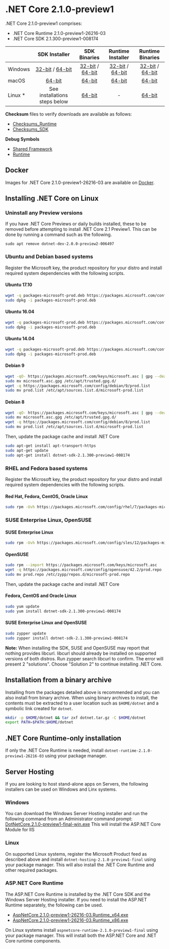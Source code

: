 # .NET Core 2.1.0-preview1

.NET Core 2.1.0-preview1 comprises:

* .NET Core Runtime 2.1.0-preview1-26216-03
* .NET Core SDK 2.1.300-preview1-008174

|         | SDK Installer                                         | SDK Binaries                                                         | Runtime Installer                                                  | Runtime Binaries                                                   |
| ------- | :---------------------------------------------------: | :-------------------------------------------------------------------:| :----------------------------------------------------------------: | :----------------------------------------------------------------: |
| Windows | [32-bit](https://download.microsoft.com/download/D/7/8/D788D3CD-44C4-487D-829B-413E914FB1C3/dotnet-sdk-2.1.300-preview1-008174-win-x86.exe) / [64-bit](https://download.microsoft.com/download/D/7/8/D788D3CD-44C4-487D-829B-413E914FB1C3/dotnet-sdk-2.1.300-preview1-008174-win-x64.exe)  | [32-bit](https://download.microsoft.com/download/D/7/8/D788D3CD-44C4-487D-829B-413E914FB1C3/dotnet-sdk-2.1.300-preview1-008174-win-x86.zip) / [64-bit](https://download.microsoft.com/download/D/7/8/D788D3CD-44C4-487D-829B-413E914FB1C3/dotnet-sdk-2.1.300-preview1-008174-win-x64.zip) | [32-bit](https://download.microsoft.com/download/A/B/1/AB1AA972-8F2F-43AD-9A81-72E9245CB0F5/dotnet-runtime-2.1.0-preview1-26216-03-win-x86.exe) / [64-bit](https://download.microsoft.com/download/A/B/1/AB1AA972-8F2F-43AD-9A81-72E9245CB0F5/dotnet-runtime-2.1.0-preview1-26216-03-win-x64.exe) | [32-bit](https://download.microsoft.com/download/A/B/1/AB1AA972-8F2F-43AD-9A81-72E9245CB0F5/dotnet-runtime-2.1.0-preview1-26216-03-win-x86.zip) / [64-bit](https://download.microsoft.com/download/A/B/1/AB1AA972-8F2F-43AD-9A81-72E9245CB0F5/dotnet-runtime-2.1.0-preview1-26216-03-win-x64.zip) |
| macOS   | [64-bit](https://download.microsoft.com/download/D/7/8/D788D3CD-44C4-487D-829B-413E914FB1C3/dotnet-sdk-2.1.300-preview1-008174-osx-x64.pkg)  | [64-bit](https://download.microsoft.com/download/D/7/8/D788D3CD-44C4-487D-829B-413E914FB1C3/dotnet-sdk-2.1.300-preview1-008174-osx-x64.tar.gz)| [64-bit](https://download.microsoft.com/download/A/B/1/AB1AA972-8F2F-43AD-9A81-72E9245CB0F5/dotnet-runtime-2.1.0-preview1-26216-03-osx-x64.pkg)      | [64-bit](https://download.microsoft.com/download/A/B/1/AB1AA972-8F2F-43AD-9A81-72E9245CB0F5/dotnet-runtime-2.1.0-preview1-26216-03-osx-x64.tar.gz)   |
| Linux * | See installations steps below                         | [64-bit](https://download.microsoft.com/download/D/7/8/D788D3CD-44C4-487D-829B-413E914FB1C3/dotnet-sdk-2.1.300-preview1-008174-linux-x64.tar.gz)     | -                                                                  | [64-bit](https://download.microsoft.com/download/A/B/1/AB1AA972-8F2F-43AD-9A81-72E9245CB0F5/dotnet-runtime-2.1.0-preview1-26216-03-linux-x64.tar.gz) |

**Checksum** files to verify downloads are available as follows:
* [Checksums_Runtime](https://dotnetcli.blob.core.windows.net/dotnet/checksums/2.1-preview1-runtime-sha.txt)
* [Checksums_SDK](https://dotnetcli.blob.core.windows.net/dotnet/checksums/2.1-preview1-sdk-sha.txt)

**Debug Symbols**
* [Shared Framework](https://download.microsoft.com/download/A/B/1/AB1AA972-8F2F-43AD-9A81-72E9245CB0F5/corefx-2.1-preview1-symbols.zip)
* [Runtime](https://download.microsoft.com/download/A/B/1/AB1AA972-8F2F-43AD-9A81-72E9245CB0F5/coreclr-2.1-preview1-symbols.zip)

## Docker

Images for .NET Core 2.1.0-preview1-26216-03 are available on [Docker](https://hub.docker.com/r/microsoft/dotnet/).
## Installing .NET Core on Linux

### Uninstall any Preview versions

If you have .NET Core Previews or daily builds installed, these to be removed before attempting to install .NET Core 2.1 Preview1. This can be done by running a command such as the following.

`sudo apt remove dotnet-dev-2.0.0-preview2-006497`

### Ubuntu and Debian based systems

Register the Microsoft key, the product repository for your distro and install required system dependencies with the following scripts.

#### Ubuntu 17.10

```bash
wget -q packages-microsoft-prod.deb https://packages.microsoft.com/config/ubuntu/17.10/packages-microsoft-prod.deb
sudo dpkg -i packages-microsoft-prod.deb
```

#### Ubuntu 16.04

```bash
wget -q packages-microsoft-prod.deb https://packages.microsoft.com/config/ubuntu/16.04/packages-microsoft-prod.deb
sudo dpkg -i packages-microsoft-prod.deb
```

#### Ubuntu 14.04

```bash
wget -q packages-microsoft-prod.deb https://packages.microsoft.com/config/ubuntu/14.04/packages-microsoft-prod.deb
sudo dpkg -i packages-microsoft-prod.deb
```

#### Debian 9

```bash
wget -qO- https://packages.microsoft.com/keys/microsoft.asc | gpg --dearmor > microsoft.asc.gpg
sudo mv microsoft.asc.gpg /etc/apt/trusted.gpg.d/
wget -q https://packages.microsoft.com/config/debian/9/prod.list
sudo mv prod.list /etc/apt/sources.list.d/microsoft-prod.list
```

#### Debian 8

```bash
wget -qO- https://packages.microsoft.com/keys/microsoft.asc | gpg --dearmor > microsoft.asc.gpg
sudo mv microsoft.asc.gpg /etc/apt/trusted.gpg.d/
wget -q https://packages.microsoft.com/config/debian/8/prod.list
sudo mv prod.list /etc/apt/sources.list.d/microsoft-prod.list
 ```

Then, update the package cache and install .NET Core

```bash
sudo apt-get install apt-transport-https
sudo apt-get update
sudo apt-get install dotnet-sdk-2.1.300-preview1-008174
```

### RHEL and Fedora based systems

Register the Microsoft key, the product repository for your distro and install required system dependencies with the following scripts.

#### Red Hat, Fedora, CentOS, Oracle Linux

```bash
sudo rpm -Uvh https://packages.microsoft.com/config/rhel/7/packages-microsoft-prod.rpm
```

### SUSE Enterprise Linux, OpenSUSE

#### SUSE Enterprise Linux

```bash
sudo rpm -Uvh https://packages.microsoft.com/config/sles/12/packages-microsoft-prod.rpm
```

#### OpenSUSE

```bash
sudo rpm --import https://packages.microsoft.com/keys/microsoft.asc
wget -q https://packages.microsoft.com/config/opensuse/42.2/prod.repo
sudo mv prod.repo /etc/zypp/repos.d/microsoft-prod.repo
```

Then, update the package cache and install .NET Core

#### Fedora, CentOS and Oracle Linux

```bash
sudo yum update
sudo yum install dotnet-sdk-2.1.300-preview1-008174
```

#### SUSE Enterprise Linux and OpenSUSE

```bash
sudo zypper update
sudo zypper install dotnet-sdk-2.1.300-preview1-008174
```

**Note:** When installing the SDK, SUSE and OpenSUSE may report that nothing provides libcurl. libcurl should already be installed on supported versions of both distros. Run zypper search libcurl to confirm. The error will present 2 "solutions". Choose "Solution 2" to continue installing .NET Core.

## Installation from a binary archive

Installing from the packages detailed above is recommended and you can also install from binary archive. When using binary archives to install, the contents must be extracted to a user location such as `$HOME/dotnet` and a symbolic link created for `dotnet`.

```bash
mkdir -p $HOME/dotnet && tar zxf dotnet.tar.gz -C $HOME/dotnet
export PATH=$PATH:$HOME/dotnet
```

## .NET Core Runtime-only installation

If only the .NET Core Runtime is needed, install `dotnet-runtime-2.1.0-preview1-26216-03` using your package manager.

## Server Hosting

If you are looking to host stand-alone apps on Servers, the following installers can be used on Windows and Linx systems.

### Windows

You can download the Windows Server Hosting installer and run the following command from an Administrator command prompt:
[DotNetCore.2.1.0-preview1-final-win.exe](https://download.microsoft.com/download/A/B/1/AB1AA972-8F2F-43AD-9A81-72E9245CB0F5/dotnet-hosting-2.1.0-preview1-final-win.exe)
This will install the ASP.NET Core Module for IIS

### Linux

On supported Linux systems, register the Microsoft Product feed as described above and install `dotnet-hosting-2.1.0-preview1-final` using your package manager.
This will also install the .NET Core Runtime and other required packages.

### ASP.NET Core Runtime

The ASP.NET Core Runtime is installed by the .NET Core SDK and the Windows Server Hosting installer. If you need to install the ASP.NET Runtime separately, the following can be used.

* [AspNetCore.2.1.0-preview1-26216-03.Runtime_x64.exe](https://download.microsoft.com/download/A/B/1/AB1AA972-8F2F-43AD-9A81-72E9245CB0F5/aspnetcore-runtime-2.1.0-preview1-final-win-x64.exe)
* [AspNetCore.2.1.0-preview1-26216-03.Runtime_x86.exe](https://download.microsoft.com/download/A/B/1/AB1AA972-8F2F-43AD-9A81-72E9245CB0F5/aspnetcore-runtime-2.1.0-preview1-final-win-x86.exe)

On Linux systems install `aspnetcore-runtime-2.1.0-preview1-final` using your package manager. This will install both the ASP.NET Core and .NET Core runtime components.
